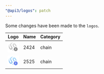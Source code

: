 ```yaml
---
"@api3/logos": patch
---
```


Some changes have been made to the `logos`.

|Logo|Name|Category|
|---|---|---|
|<img src="./raw/chains/Chain2424.svg" width="36" alt="">|2424|chain|
|<img src="./raw/chains/Chain2525.svg" width="36" alt="">|2525|chain|
